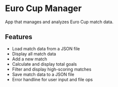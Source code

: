 # Euro Cup Manager

App that manages and analyzes Euro Cup match data.

## Features
  - Load match data from a JSON file
  - Display all match data
  - Add a new match
  - Calculate and display total goals
  - Filter and display high-scoring matches
  - Save match data to a JSON file
  - Error handline for user input and file ops
